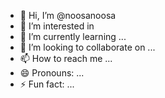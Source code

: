 - 👋 Hi, I’m @noosanoosa
- 👀 I’m interested in 
- 🌱 I’m currently learning ...
- 💞️ I’m looking to collaborate on ...
- 📫 How to reach me ...
- 😄 Pronouns: ...
- ⚡ Fun fact: ...

<!---
noosanoosa/noosanoosa is a ✨ special ✨ repository because its `README.md` (this file) appears on your GitHub profile.
You can click the Preview link to take a look at your changes.
--->
